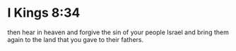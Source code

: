 # I Kings 8:34

then hear in heaven and forgive the sin of your people Israel and bring them again to the land that you gave to their fathers.
